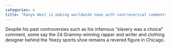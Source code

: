 ```yaml
---
categories: e
title: "Kanye West is making worldwide news with controversial comments Some Chicagoans find the rapper’s words destructive"
---
```

Despite his past controversies such as his infamous “slavery was a choice” comment, some say the 24 Grammy-winning rapper and writer and clothing designer behind the Yeezy sports shoe remains a revered figure in Chicago.